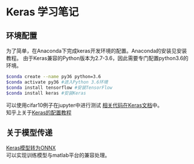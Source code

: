 # Keras 学习笔记
## 环境配置  
 为了简单，在Anaconda下完成keras开发环境的配置。Anaconda的安装见安装教程。
 由于Keras兼容的Python版本为2.7-3.6，因此需要专门配置python3.6的环境。

```bash
$conda create --name py36 python=3.6
$conda activate py36 #进入Python 3.6环境
$conda install tensorflow #安装TensorFlow
$conda install keras #安装Keras
```
可以使用cifar10例子在jupyter中进行测试
[相关代码在Keras文档](https://keras.io/preprocessing/sequence/)中。  
知乎上关于[Keras的配置教程](https://zhuanlan.zhihu.com/p/36551413)

## 关于模型传递
[Keras模型转为ONNX](https://xadupre.github.io/keras-onnx/index.html)  
可以实现训练模型与matlab平台的兼容处理。

